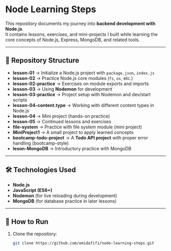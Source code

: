 # Node Learning Steps 

This repository documents my journey into **backend development with Node.js**.  
It contains lessons, exercises, and mini-projects I built while learning the core concepts of Node.js, Express, MongoDB, and related tools.

---

## 📂 Repository Structure

- **lesson-01** → Initialize a Node.js project with `package.json`, `index.js`
- **lesson-02** → Practice Node.js core modules (`fs`, `os`, etc.)
- **lesson-02-practice** → Exercises on module exports and imports
- **lesson-03** → Using **Nodemon** for development
- **lesson-03-practice** → Project setup with Nodemon and dev/start scripts
- **lesson-04-content.type** → Working with different content types in Node.js
- **lesson-04** → Mini project (hands-on practice)
- **lesson-05** → Continued lessons and exercises
- **file-system** → Practice with file system module (mini project)
- **MiniProject1** → A small project to apply learned concepts
- **bootcamp-todo-project** → A **Todo API project** with proper error handling (bootcamp-style)
- **leson-MongoDB** → Introductory practice with MongoDB

---

## 🛠️ Technologies Used
- **Node.js**
- **JavaScript (ES6+)**
- **Nodemon** (for live reloading during development)
- **MongoDB** (for database practice in later lessons)

---

## 🚀 How to Run
1. Clone the repository:
   ```bash
   git clone https://github.com/omidafifi/node-learning-steps.git
